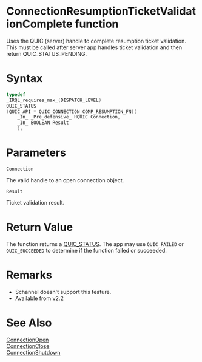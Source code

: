 ConnectionResumptionTicketValidationComplete function
======

Uses the QUIC (server) handle to complete resumption ticket validation. This must be called after server app handles ticket validation and then return QUIC_STATUS_PENDING.

# Syntax

```C
typedef
_IRQL_requires_max_(DISPATCH_LEVEL)
QUIC_STATUS
(QUIC_API * QUIC_CONNECTION_COMP_RESUMPTION_FN)(
    _In_ _Pre_defensive_ HQUIC Connection,
    _In_ BOOLEAN Result
    );
```

# Parameters

`Connection`

The valid handle to an open connection object.

`Result`

Ticket validation result.

# Return Value

The function returns a [QUIC_STATUS](QUIC_STATUS.md). The app may use `QUIC_FAILED` or `QUIC_SUCCEEDED` to determine if the function failed or succeeded.

# Remarks

- Schannel doesn't support this feature.
- Available from v2.2

# See Also

[ConnectionOpen](ConnectionStart.md)<br>
[ConnectionClose](ConnectionClose.md)<br>
[ConnectionShutdown](ConnectionShutdown.md)<br>
